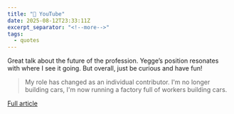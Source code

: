 ```yaml
---
title: "🔗 YouTube"
date: 2025-08-12T23:33:11Z
excerpt_separator: "<!--more-->"
tags:
  - quotes
---
```

Great talk about the future of the profession. Yegge’s position resonates with where I see it going. But overall, just be curious and have fun!

> My role has changed as an individual contributor. I'm no longer building cars, I'm now running a factory full of workers building cars.

[Full article](https://www.youtube.com/watch?v=j2goZBL156Q)
